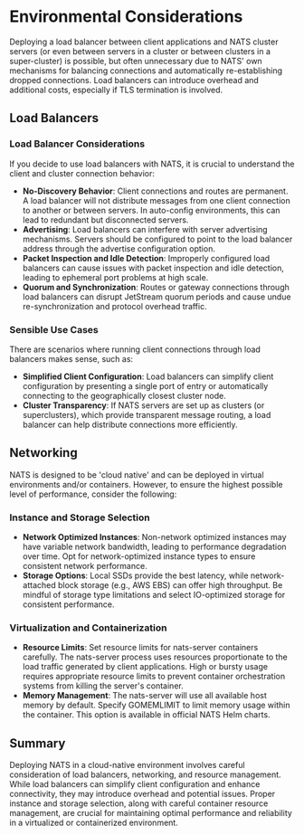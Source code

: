 # Environmental Considerations

Deploying a load balancer between client applications and NATS cluster servers (or even between servers in a cluster or between clusters in a super-cluster) is possible, but often unnecessary due to NATS' own mechanisms for balancing connections and automatically re-establishing dropped connections. Load balancers can introduce overhead and additional costs, especially if TLS termination is involved.

## Load Balancers

### Load Balancer Considerations

If you decide to use load balancers with NATS, it is crucial to understand the client and cluster connection behavior:

- **No-Discovery Behavior**: Client connections and routes are permanent. A load balancer will not distribute messages from one client connection to another or between servers. In auto-config environments, this can lead to redundant but disconnected servers.
- **Advertising**: Load balancers can interfere with server advertising mechanisms. Servers should be configured to point to the load balancer address through the advertise configuration option.
- **Packet Inspection and Idle Detection**: Improperly configured load balancers can cause issues with packet inspection and idle detection, leading to ephemeral port problems at high scale.
- **Quorum and Synchronization**: Routes or gateway connections through load balancers can disrupt JetStream quorum periods and cause undue re-synchronization and protocol overhead traffic.

### Sensible Use Cases

There are scenarios where running client connections through load balancers makes sense, such as:

- **Simplified Client Configuration**: Load balancers can simplify client configuration by presenting a single port of entry or automatically connecting to the geographically closest cluster node.
- **Cluster Transparency**: If NATS servers are set up as clusters (or superclusters), which provide transparent message routing, a load balancer can help distribute connections more efficiently.

## Networking

NATS is designed to be 'cloud native' and can be deployed in virtual environments and/or containers. However, to ensure the highest possible level of performance, consider the following:

### Instance and Storage Selection

- **Network Optimized Instances**: Non-network optimized instances may have variable network bandwidth, leading to performance degradation over time. Opt for network-optimized instance types to ensure consistent network performance.
- **Storage Options**: Local SSDs provide the best latency, while network-attached block storage (e.g., AWS EBS) can offer high throughput. Be mindful of storage type limitations and select IO-optimized storage for consistent performance.

### Virtualization and Containerization

- **Resource Limits**: Set resource limits for nats-server containers carefully. The nats-server process uses resources proportionate to the load traffic generated by client applications. High or bursty usage requires appropriate resource limits to prevent container orchestration systems from killing the server's container.
- **Memory Management**: The nats-server will use all available host memory by default. Specify GOMEMLIMIT to limit memory usage within the container. This option is available in official NATS Helm charts.

## Summary

Deploying NATS in a cloud-native environment involves careful consideration of load balancers, networking, and resource management. While load balancers can simplify client configuration and enhance connectivity, they may introduce overhead and potential issues. Proper instance and storage selection, along with careful container resource management, are crucial for maintaining optimal performance and reliability in a virtualized or containerized environment.